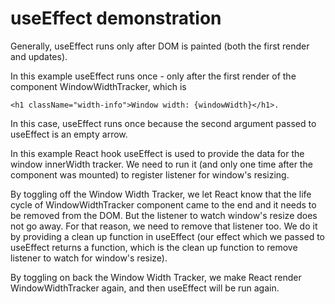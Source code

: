 # useEffect demonstration

Generally, useEffect runs only after DOM is painted (both the first render and updates).


In this example useEffect runs once - only after the first render of the component WindowWidthTracker, which is

    <h1 className="width-info">Window width: {windowWidth}</h1>.

In this case, useEffect runs once because the second argument passed to useEffect is an empty arrow.

In this example React hook useEffect is used to provide the data for the window innerWidth tracker.
We need to run it (and only one time after the component was mounted) to register listener for window's resizing.

By toggling off the Window Width Tracker, we let React know that the life cycle of WindowWidthTracker component came to the end and it needs to be removed from the DOM. But the listener to watch window's resize does not go away. For that reason, we need to remove that listener too. We do it by providing a clean up function in useEffect (our effect which we passed to useEffect returns a function, which is the clean up function to remove listener to watch for window's resize).

By toggling on back the Window Width Tracker, we make React render WindowWidthTracker again, and then useEffect will be run again. 



